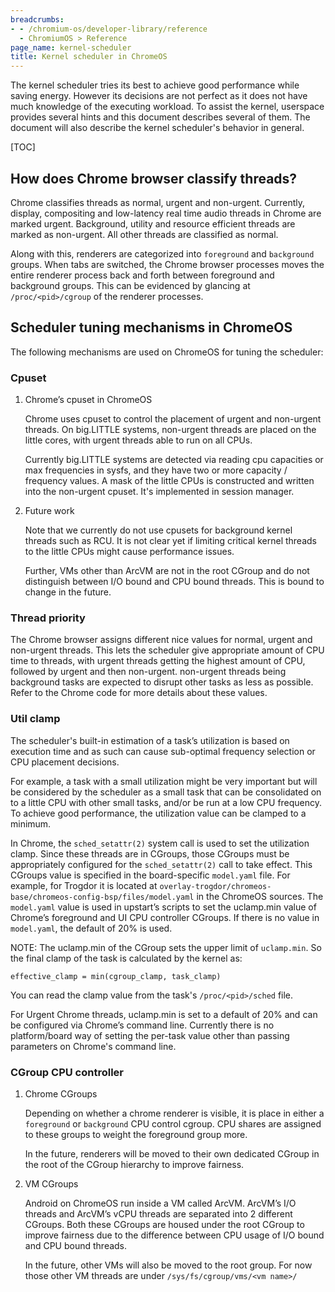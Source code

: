 ```yaml
---
breadcrumbs:
- - /chromium-os/developer-library/reference
  - ChromiumOS > Reference
page_name: kernel-scheduler
title: Kernel scheduler in ChromeOS
---
```


The kernel scheduler tries its best to achieve good performance while saving
energy. However its decisions are not perfect as it does not have much
knowledge of the executing workload. To assist the kernel, userspace provides
several hints and this document describes several of them. The document will
also describe the kernel scheduler's behavior in general.

[TOC]

## How does Chrome browser classify threads?

Chrome classifies threads as normal, urgent and non-urgent. Currently, display,
compositing and low-latency real time audio threads in Chrome are marked urgent.
Background, utility and resource efficient threads are marked as non-urgent.
All other threads are classified as normal.

Along with this, renderers are categorized into `foreground` and `background`
groups. When tabs are switched, the Chrome browser processes moves the entire
renderer process back and forth between foreground and background groups. This
can be evidenced by glancing at `/proc/<pid>/cgroup` of the renderer processes.

## Scheduler tuning mechanisms in ChromeOS

The following mechanisms are used on ChromeOS for tuning the scheduler:

### Cpuset

1. Chrome’s cpuset in ChromeOS

   Chrome uses cpuset to control the placement of urgent and non-urgent threads.
   On big.LITTLE systems, non-urgent threads are placed on the little cores, with
   urgent threads able to run on all CPUs.

   Currently big.LITTLE systems are detected via reading cpu capacities or max
   frequencies in sysfs, and they have two or more capacity / frequency values. A
   mask of the little CPUs is constructed and written into the non-urgent cpuset.
   It's implemented in session manager.

2. Future work

   Note that we currently do not use cpusets for background kernel threads such as
   RCU. It is not clear yet if limiting critical kernel threads to the little CPUs
   might cause performance issues.

   Further, VMs other than ArcVM are not in the root CGroup and do not distinguish
   between I/O bound and CPU bound threads. This is bound to change in the future.

### Thread priority

The Chrome browser assigns different nice values for normal, urgent and non-urgent threads.
This lets the scheduler give appropriate amount of CPU time to threads, with
urgent threads getting the highest amount of CPU, followed by urgent and then non-urgent.
non-urgent threads being background tasks are expected to disrupt other tasks as less
as possible. Refer to the Chrome code for more details about these values.

### Util clamp

The scheduler's built-in estimation of a task’s utilization is based on
execution time and as such can cause sub-optimal frequency selection or CPU
placement decisions.

For example, a task with a small utilization might be very important but will
be considered by the scheduler as a small task that can be consolidated on to a
little CPU with other small tasks, and/or be run at a low CPU frequency.
To achieve good performance, the utilization value can be clamped to a minimum.

In Chrome, the `sched_setattr(2)` system call is used to set the utilization
clamp. Since these threads are in CGroups, those CGroups must be appropriately
configured for the `sched_setattr(2)` call to take effect. This CGroups value
is specified in the board-specific `model.yaml` file. For example, for Trogdor
it is located at
`overlay-trogdor/chromeos-base/chromeos-config-bsp/files/model.yaml` in the
ChromeOS sources. The `model.yaml` value is used in upstart’s scripts to set
the uclamp.min value of Chrome’s foreground and UI CPU controller CGroups. If
there is no value in `model.yaml`, the default of 20% is used.

NOTE: The uclamp.min of the CGroup sets the upper limit of `uclamp.min`.
So the final clamp of the task is calculated by the kernel as:
```
effective_clamp = min(cgroup_clamp, task_clamp)
```
You can read the clamp value from the task's `/proc/<pid>/sched` file.

For Urgent Chrome threads, uclamp.min is set to a default of 20% and can be
configured via Chrome’s command line. Currently there is no platform/board way
of setting the per-task value other than passing parameters on Chrome's command
line.

### CGroup CPU controller

1. Chrome CGroups

   Depending on whether a chrome renderer is visible, it is place in either a
   `foreground` or `background` CPU control cgroup. CPU shares are assigned to
   these groups to weight the foreground group more.

   In the future, renderers will be moved to their own dedicated CGroup in the
   root of the CGroup hierarchy to improve fairness.

2. VM CGroups

   Android on ChromeOS run inside a VM called ArcVM. ArcVM’s I/O threads and ArcVM’s
   vCPU threads are separated into 2 different CGroups. Both these CGroups are housed
   under the root CGroup to improve fairness due to the difference between CPU usage
   of I/O bound and CPU bound threads.

   In the future, other VMs will also be moved to the root group. For now those other
   VM threads are under `/sys/fs/cgroup/vms/<vm name>/`
